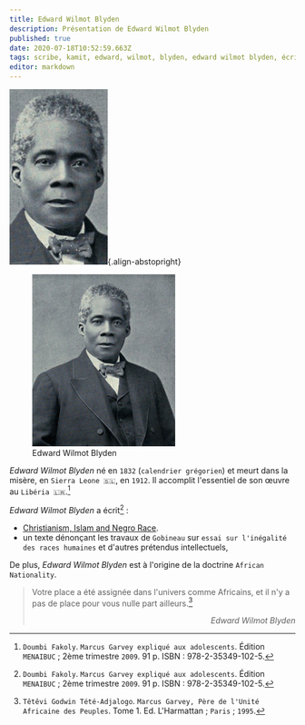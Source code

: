 ```yaml
---
title: Edward Wilmot Blyden
description: Présentation de Edward Wilmot Blyden
published: true
date: 2020-07-18T10:52:59.663Z
tags: scribe, kamit, edward, wilmot, blyden, edward wilmot blyden, écrivain, kémit
editor: markdown
---
```


![edward-wilmot-blyden_visage_public-domain.jpg](/images/personnalite/kemit/edward-wilmot-blyden/edward-wilmot-blyden_visage_public-domain.jpg){.align-abstopright}

<figure class="image image-style-align-right image_resized" style="width: 50%;">
   <img src="/images/personnalite/kemit/edward-wilmot-blyden/edward-wilmot-blyden_public-domain.png">
   <figcaption>
      Edward Wilmot Blyden
   </figcaption>
</figure>

*Edward Wilmot Blyden* né en `1832` (`calendrier grégorien`) et meurt dans la misère, en `Sierra Leone 🇸🇱`, en `1912`.
Il accomplit l'essentiel de son œuvre au `Libéria 🇱🇷`.[^1]

*Edward Wilmot Blyden* a écrit[^1] :
- [Christianism, Islam and Negro Race](https://www.amazon.com/Christianity-Islam-Edward-Wilmot-Blyden/dp/0933121415).
- un texte dénonçant les travaux de `Gobineau` sur `essai sur l'inégalité des races humaines` et d'autres prétendus intellectuels,

De plus, *Edward Wilmot Blyden* est à l'origine de la doctrine `African Nationality`.

> Votre place a été assignée dans l'univers comme Africains, et il n'y a pas de place pour vous nulle part ailleurs.[^4]
> <p style="text-align: right;"><i>Edward Wilmot Blyden</i></p>

[^1]: `Doumbi Fakoly`. `Marcus Garvey expliqué aux adolescents`. Édition `MENAIBUC` ; 2ème trimestre `2009`. 91 p. ISBN : 978-2-35349-102-5.

[^4]: `Têtêvi Godwin Tété-Adjalogo`. `Marcus Garvey, Père de l'Unité Africaine des Peuples`. Tome 1. Ed. L'Harmattan ; `Paris` ; `1995`.